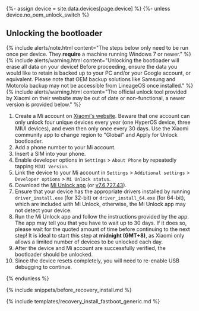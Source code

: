 {%- assign device = site.data.devices[page.device] %}
{%- unless device.no_oem_unlock_switch %}
## Unlocking the bootloader

{% include alerts/note.html content="The steps below only need to be run once per device. They **require** a machine running Windows 7 or newer." %}
{% include alerts/warning.html content="Unlocking the bootloader will erase all data on your device! Before proceeding, ensure the data you would like to retain is backed up to your PC and/or your Google account, or equivalent. Please note that OEM backup solutions like Samsung and Motorola backup may not be accessible from LineageOS once installed." %}
{% include alerts/warning.html content="The official unlock tool provided by Xiaomi on their website may be out of date or non-functional, a newer version is provided below." %}

1. Create a Mi account on [Xiaomi's website](https://global.account.xiaomi.com/pass/register). Beware that one account can only unlock four unique devices every year (one HyperOS device, three MIUI devices), and even then only once every 30 days. Use the Xiaomi community app to change region to "Global" and Apply for Unlock bootloader.
2. Add a phone number to your Mi account.
3. Insert a SIM into your phone.
4. Enable developer options in `Settings` > `About Phone` by repeatedly tapping `MIUI Version`.
5. Link the device to your Mi account in `Settings` > `Additional settings` > `Developer options` > `Mi Unlock status`.
6. Download the [Mi Unlock app](https://en.miui.com/unlock/download_en.html) (or [v7.6.727.43](https://miuirom.xiaomi.com/rom/u1106245679/7.6.727.43/miflash_unlock_en_7.6.727.43.zip)).
7. Ensure that your device has the appropriate drivers installed by running `driver_install.exe` (for 32-bit) or `driver_install_64.exe` (for 64-bit), which are included with Mi Unlock, otherwise, the Mi Unlock app may not detect your device.
8. Run the Mi Unlock app and follow the instructions provided by the app. The app may tell you that you have to wait up to 30 days. If it does so, please wait for the quoted amount of time before continuing to the next step! It is ideal to start this step at **midnight (GMT+8)**, as Xiaomi only allows a limited number of devices to be unlocked each day.
9. After the device and Mi account are successfully verified, the bootloader should be unlocked.
10. Since the device resets completely, you will need to re-enable USB debugging to continue.

{% endunless %}

{% include snippets/before_recovery_install.md %}

{% include templates/recovery_install_fastboot_generic.md %}
